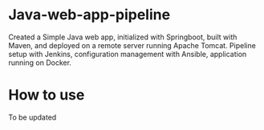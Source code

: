# Java-web-app-pipeline
Created a Simple Java web app, initialized with Springboot, built with Maven, and deployed on a remote server running Apache Tomcat. Pipeline setup with Jenkins, configuration management with Ansible, application running on Docker.

# How to use 
To be updated
